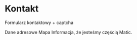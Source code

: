 # Kontakt 

Formularz kontaktowy + captcha

Dane adresowe
Mapa
Informacja, że jesteśmy częścią Matic.
